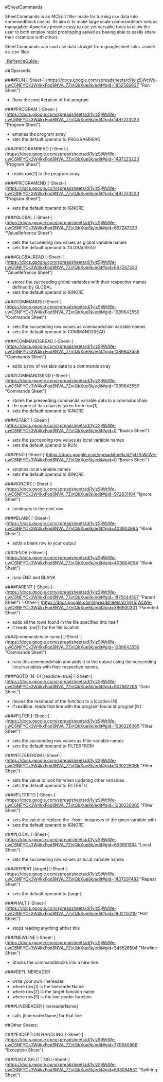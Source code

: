 #SheetCommands

SheetCommands is an MCEdit filter made for turning csv data into commandblock chains. Its aim is to make large scale commandblock setups managable. Aswell as provide easy to use yet versatile tools to allow the user to both employ rapid prototyping aswell as beeing able to easily share their creations with others. 

SheetCommands can load csv data straight from googlesheet links. aswell as .csv files

[-RefrenceGuide-](https://docs.google.com/spreadsheets/d/1ylzSjWcWe-uwC6NFYCk3W4kxFod8NVA_7ZvtQkXue8k/edit#gid=0 "Basics Sheet")


##Operands:

####RUN [-Sheet-] (https://docs.google.com/spreadsheets/d/1ylzSjWcWe-uwC6NFYCk3W4kxFod8NVA_7ZvtQkXue8k/edit#gid=1852566837 "Run Sheet")
- Runs the next iteration of the program

####PROGRAM [-Sheet-] (https://docs.google.com/spreadsheets/d/1ylzSjWcWe-uwC6NFYCk3W4kxFod8NVA_7ZvtQkXue8k/edit#gid=1497223223 "Program Sheet")
- empties the program array
- sets the default operand to PROGRAMREAD

####PROGRAMREAD [-Sheet-] (https://docs.google.com/spreadsheets/d/1ylzSjWcWe-uwC6NFYCk3W4kxFod8NVA_7ZvtQkXue8k/edit#gid=1497223223 "Program Sheet")
- reads row[1] to the program array

####PROGRAMEND [-Sheet-] (https://docs.google.com/spreadsheets/d/1ylzSjWcWe-uwC6NFYCk3W4kxFod8NVA_7ZvtQkXue8k/edit#gid=1497223223 "Program Sheet")
- sets the default operand to IGNORE

####GLOBAL [-Sheet-] (https://docs.google.com/spreadsheets/d/1ylzSjWcWe-uwC6NFYCk3W4kxFod8NVA_7ZvtQkXue8k/edit#gid=667247320 "ValueRefrence Sheet")
- sets the succeeding row values as global variable names
- sets the default operand to GLOBALREAD

####GLOBALREAD [-Sheet-] (https://docs.google.com/spreadsheets/d/1ylzSjWcWe-uwC6NFYCk3W4kxFod8NVA_7ZvtQkXue8k/edit#gid=667247320 "ValueRefrence Sheet")
- stores the succeeding global variables with their respective names defined by GLOBAL
- sets the default operand to IGNORE

####COMMANDS [-Sheet-] (https://docs.google.com/spreadsheets/d/1ylzSjWcWe-uwC6NFYCk3W4kxFod8NVA_7ZvtQkXue8k/edit#gid=1089643559 "Commands Sheet")
- sets the succeeding row values as commandchain variable names
- sets the default operand to COMMANDSREAD

####COMMANDSREAD [-Sheet-] (https://docs.google.com/spreadsheets/d/1ylzSjWcWe-uwC6NFYCk3W4kxFod8NVA_7ZvtQkXue8k/edit#gid=1089643559 "Commands Sheet")
- adds a row of variable data to a commands array

####COMMANDSEND [-Sheet-] (https://docs.google.com/spreadsheets/d/1ylzSjWcWe-uwC6NFYCk3W4kxFod8NVA_7ZvtQkXue8k/edit#gid=1089643559 "Commands Sheet")
- stores the preseeding commands variable data to a commandchain
- the name of this chain is taken from row[1]
- sets the default operand to IGNORE

####START [-Sheet-] (https://docs.google.com/spreadsheets/d/1ylzSjWcWe-uwC6NFYCk3W4kxFod8NVA_7ZvtQkXue8k/edit#gid=0 "Basics Sheet")
- sets the succeeding row values as local variable names
- sets the default operand to RUN

####END [-Sheet-] (https://docs.google.com/spreadsheets/d/1ylzSjWcWe-uwC6NFYCk3W4kxFod8NVA_7ZvtQkXue8k/edit#gid=0 "Basics Sheet")
- empties local variable names
- sets the default operand to IGNORE

####IGNORE [-Sheet-] (https://docs.google.com/spreadsheets/d/1ylzSjWcWe-uwC6NFYCk3W4kxFod8NVA_7ZvtQkXue8k/edit#gid=972831184 "Ignore  Sheet")
- continues to the next row

####BLANK [-Sheet-] (https://docs.google.com/spreadsheets/d/1ylzSjWcWe-uwC6NFYCk3W4kxFod8NVA_7ZvtQkXue8k/edit#gid=403804994 "Blank  Sheet")
- adds a blank row to your output

####ENDB [-Sheet-] (https://docs.google.com/spreadsheets/d/1ylzSjWcWe-uwC6NFYCk3W4kxFod8NVA_7ZvtQkXue8k/edit#gid=403804994 "Blank  Sheet")
- runs END and BLANK

####PARENT [-Sheet-] (https://docs.google.com/spreadsheets/d/1ylzSjWcWe-uwC6NFYCk3W4kxFod8NVA_7ZvtQkXue8k/edit#gid=1875644597 "Parent  Sheet") [-Other-] (https://docs.google.com/spreadsheets/d/1ylzSjWcWe-uwC6NFYCk3W4kxFod8NVA_7ZvtQkXue8k/edit#gid=366900301 "Parented  Sheet")
- adds all the rows found in the file specified into itself
- it reads row[1] for the file location

####[commandchain name] [-Sheet-] (https://docs.google.com/spreadsheets/d/1ylzSjWcWe-uwC6NFYCk3W4kxFod8NVA_7ZvtQkXue8k/edit#gid=1089643559 "Commands Sheet")
- runs this commandchain and adds it to the output using the succeeding local variables with their respective names.

####GOTO [N=0] [readline=true] [-Sheet-] (https://docs.google.com/spreadsheets/d/1ylzSjWcWe-uwC6NFYCk3W4kxFod8NVA_7ZvtQkXue8k/edit#gid=907582265 "Goto  Sheet")
- moves the readhead of the function to a location [N]
- if readline: reads that line with the program found at program[N]

####FILTER [-Sheet-] (https://docs.google.com/spreadsheets/d/1ylzSjWcWe-uwC6NFYCk3W4kxFod8NVA_7ZvtQkXue8k/edit#gid=1030226065 "Filter  Sheet")
- sets the succeeding row values as filter variable names
- sets the default operand to FILTERFROM

####FILTERFROM [-Sheet-] (https://docs.google.com/spreadsheets/d/1ylzSjWcWe-uwC6NFYCk3W4kxFod8NVA_7ZvtQkXue8k/edit#gid=1030226065 "Filter  Sheet")
- sets the value to look for when updating other variables
- sets the default operand to FILTERTO

####FILTERTO [-Sheet-] (https://docs.google.com/spreadsheets/d/1ylzSjWcWe-uwC6NFYCk3W4kxFod8NVA_7ZvtQkXue8k/edit#gid=1030226065 "Filter  Sheet")
- sets the value to replace the -from- instances of the given variable with
- sets the default operand to IGNORE

####LOCAL [-Sheet-] (https://docs.google.com/spreadsheets/d/1ylzSjWcWe-uwC6NFYCk3W4kxFod8NVA_7ZvtQkXue8k/edit#gid=663961964 "Local  Sheet")
- sets the succeeding row values as local variable names

####REPEAT [target] [-Sheet-] (https://docs.google.com/spreadsheets/d/1ylzSjWcWe-uwC6NFYCk3W4kxFod8NVA_7ZvtQkXue8k/edit#gid=1407297482 "Repeat  Sheet")
- sets the default operand to [target]

####HALT [-Sheet-] (https://docs.google.com/spreadsheets/d/1ylzSjWcWe-uwC6NFYCk3W4kxFod8NVA_7ZvtQkXue8k/edit#gid=1602113219 "Halt  Sheet")
- stops reading anything afther this

####NEWLINE [-Sheet-] (https://docs.google.com/spreadsheets/d/1ylzSjWcWe-uwC6NFYCk3W4kxFod8NVA_7ZvtQkXue8k/edit#gid=345526504 "Newline  Sheet")
- Stacks the commandblocks into a new line

####DEFLINEREADER
- write your own linereader
- where row[1] is the linereaderName
- where row[2] is the target function name
- where row[3] is the line reader function

####LINEREADER [linereaderName]
- calls [linereaderName] for that line

##Other Sheets:

####EXCEPTION HANDLING [-Sheet-] (https://docs.google.com/spreadsheets/d/1ylzSjWcWe-uwC6NFYCk3W4kxFod8NVA_7ZvtQkXue8k/edit#gid=770940968 "Exception  Sheet")

####DATA SPLITTING [-Sheet-] (https://docs.google.com/spreadsheets/d/1ylzSjWcWe-uwC6NFYCk3W4kxFod8NVA_7ZvtQkXue8k/edit#gid=563084852 "Splitting  Sheet")
